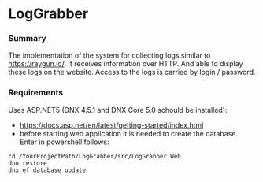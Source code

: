 # LogGrabber

### Summary ###

The implementation of the system for collecting logs
similar to https://raygun.io/. It receives information over HTTP.
And able to display these logs on the website.
Access to the logs is carried by login / password.

### Requirements ###

Uses ASP.NET5 (DNX 4.5.1 and DNX Core 5.0 schould be installed):

* https://docs.asp.net/en/latest/getting-started/index.html
* before starting web application it is needed to create the database. Enter in powershell follows:
```poweshell
cd /YourProjectPath/LogGrabber/src/LogGrabber.Web
dnu restore
dnx ef database update
``` 

